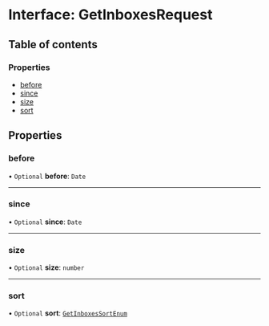 # Interface: GetInboxesRequest

## Table of contents

### Properties

- [before](GetInboxesRequest.md#before)
- [since](GetInboxesRequest.md#since)
- [size](GetInboxesRequest.md#size)
- [sort](GetInboxesRequest.md#sort)

## Properties

### <a id="before" name="before"></a> before

• `Optional` **before**: `Date`

___

### <a id="since" name="since"></a> since

• `Optional` **since**: `Date`

___

### <a id="size" name="size"></a> size

• `Optional` **size**: `number`

___

### <a id="sort" name="sort"></a> sort

• `Optional` **sort**: [`GetInboxesSortEnum`](../enums/GetInboxesSortEnum.md)
